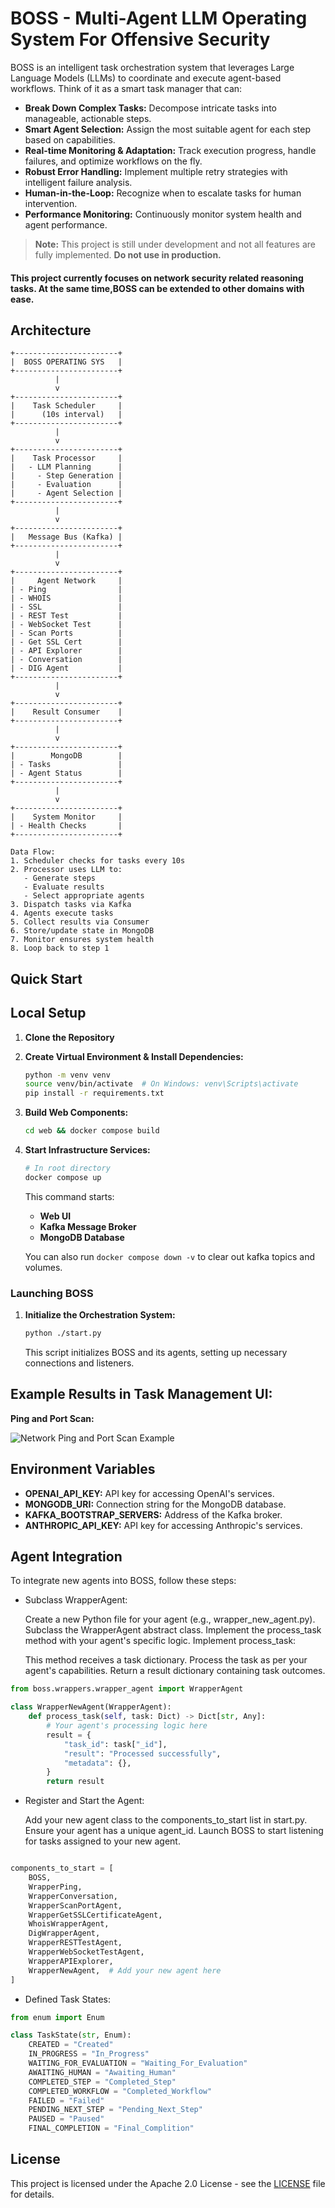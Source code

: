 # BOSS - Multi-Agent LLM Operating System For Offensive Security

BOSS is an intelligent task orchestration system that leverages Large Language Models (LLMs) to coordinate and execute agent-based workflows. Think of it as a smart task manager that can:

- **Break Down Complex Tasks:** Decompose intricate tasks into manageable, actionable steps.
- **Smart Agent Selection:** Assign the most suitable agent for each step based on capabilities.
- **Real-time Monitoring & Adaptation:** Track execution progress, handle failures, and optimize workflows on the fly.
- **Robust Error Handling:** Implement multiple retry strategies with intelligent failure analysis.
- **Human-in-the-Loop:** Recognize when to escalate tasks for human intervention.
- **Performance Monitoring:** Continuously monitor system health and agent performance.

> **Note:** This project is still under development and not all features are fully implemented. **Do not use in production.**


#### **This project currently focuses on network security related reasoning tasks. At the same time,BOSS can be extended to other domains with ease.**


## Architecture
```
+-----------------------+
|  BOSS OPERATING SYS   |
+-----------------------+
          |
          v
+-----------------------+
|    Task Scheduler     |
|      (10s interval)   |
+-----------------------+
          |
          v
+-----------------------+
|    Task Processor     |
|   - LLM Planning      |
|     - Step Generation |
|     - Evaluation      |
|     - Agent Selection |
+-----------------------+
          |
          v
+-----------------------+
|   Message Bus (Kafka) |
+-----------------------+
          |
          v
+-----------------------+
|     Agent Network     |
| - Ping                |
| - WHOIS               |
| - SSL                 |
| - REST Test           |
| - WebSocket Test      |
| - Scan Ports          |
| - Get SSL Cert        |
| - API Explorer        |
| - Conversation        |
| - DIG Agent           |
+-----------------------+
          |
          v
+-----------------------+
|    Result Consumer    |
+-----------------------+
          |
          v
+-----------------------+
|        MongoDB        |
| - Tasks               |
| - Agent Status        |
+-----------------------+
          |
          v
+-----------------------+
|    System Monitor     |
| - Health Checks       |
+-----------------------+

Data Flow:
1. Scheduler checks for tasks every 10s
2. Processor uses LLM to:
   - Generate steps
   - Evaluate results
   - Select appropriate agents
3. Dispatch tasks via Kafka
4. Agents execute tasks
5. Collect results via Consumer
6. Store/update state in MongoDB
7. Monitor ensures system health
8. Loop back to step 1
```

## Quick Start

## Local Setup

1. **Clone the Repository**


2. **Create Virtual Environment & Install Dependencies:**
   ```bash
   python -m venv venv
   source venv/bin/activate  # On Windows: venv\Scripts\activate
   pip install -r requirements.txt
   ```

3. **Build Web Components:**
   ```bash
   cd web && docker compose build
   ```

4. **Start Infrastructure Services:**
   ```bash
   # In root directory
   docker compose up
   ```
   This command starts:
   - **Web UI**
   - **Kafka Message Broker**
   - **MongoDB Database**

   You can also run `docker compose down -v` to clear out kafka topics and volumes.

### Launching BOSS

1. **Initialize the Orchestration System:**
   ```bash
   python ./start.py
   ```
   This script initializes BOSS and its agents, setting up necessary connections and listeners.


## Example Results in Task Management UI:

**Ping and Port Scan:**

![Network Ping and Port Scan Example](imgs/ping_network_scan.png)


## Environment Variables

- **OPENAI_API_KEY:** API key for accessing OpenAI's services.
- **MONGODB_URI:** Connection string for the MongoDB database.
- **KAFKA_BOOTSTRAP_SERVERS:** Address of the Kafka broker.
- **ANTHROPIC_API_KEY:** API key for accessing Anthropic's services.

## Agent Integration

To integrate new agents into BOSS, follow these steps:

- Subclass WrapperAgent:

   Create a new Python file for your agent (e.g., wrapper_new_agent.py).
   Subclass the WrapperAgent abstract class.
   Implement the process_task method with your agent's specific logic.
   Implement process_task:

   This method receives a task dictionary.
   Process the task as per your agent's capabilities.
   Return a result dictionary containing task outcomes.

```python
from boss.wrappers.wrapper_agent import WrapperAgent

class WrapperNewAgent(WrapperAgent):
    def process_task(self, task: Dict) -> Dict[str, Any]:
        # Your agent's processing logic here
        result = {
            "task_id": task["_id"],
            "result": "Processed successfully",
            "metadata": {},
        }
        return result
```

-  Register and Start the Agent:

   Add your new agent class to the components_to_start list in start.py.
   Ensure your agent has a unique agent_id.
   Launch BOSS to start listening for tasks assigned to your new agent.

```python

components_to_start = [
    BOSS,
    WrapperPing,
    WrapperConversation,
    WrapperScanPortAgent,
    WrapperGetSSLCertificateAgent,
    WhoisWrapperAgent,
    DigWrapperAgent,
    WrapperRESTTestAgent,
    WrapperWebSocketTestAgent,
    WrapperAPIExplorer,
    WrapperNewAgent,  # Add your new agent here
]
```
- Defined Task States:

```python
from enum import Enum

class TaskState(str, Enum):
    CREATED = "Created"
    IN_PROGRESS = "In_Progress"
    WAITING_FOR_EVALUATION = "Waiting_For_Evaluation"
    AWAITING_HUMAN = "Awaiting_Human"
    COMPLETED_STEP = "Completed_Step"
    COMPLETED_WORKFLOW = "Completed_Workflow"
    FAILED = "Failed"
    PENDING_NEXT_STEP = "Pending_Next_Step"
    PAUSED = "Paused"
    FINAL_COMPLETION = "Final_Complition"
```

## License

This project is licensed under the Apache 2.0 License - see the [LICENSE](LICENSE) file for details.
